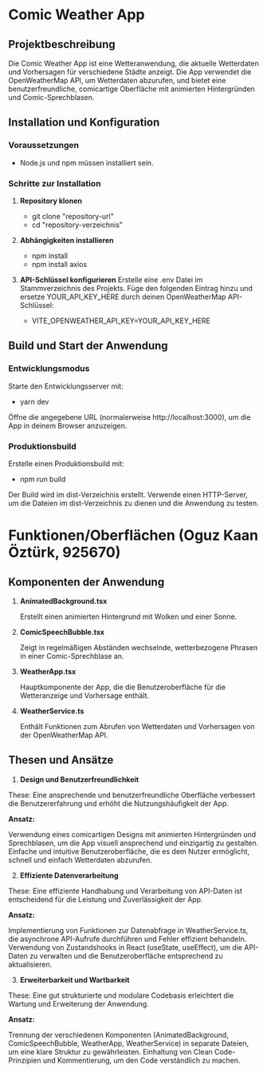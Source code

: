 # Comic Weather App

## Projektbeschreibung

Die Comic Weather App ist eine Wetteranwendung, die aktuelle Wetterdaten und Vorhersagen für verschiedene Städte anzeigt. Die App verwendet die OpenWeatherMap API, um Wetterdaten abzurufen, und bietet eine benutzerfreundliche, comicartige Oberfläche mit animierten Hintergründen und Comic-Sprechblasen.

## Installation und Konfiguration

### Voraussetzungen

- Node.js und npm müssen installiert sein.

### Schritte zur Installation

1. **Repository klonen**
   - git clone "repository-url"
   - cd "repository-verzeichnis"

2. **Abhängigkeiten installieren**
   - npm install
   - npm install axios

3. **API-Schlüssel konfigurieren**
   Erstelle eine .env Datei im Stammverzeichnis des Projekts.
   Füge den folgenden Eintrag hinzu und ersetze YOUR_API_KEY_HERE durch deinen OpenWeatherMap API-Schlüssel:
   - VITE_OPENWEATHER_API_KEY=YOUR_API_KEY_HERE
   
## Build und Start der Anwendung

### Entwicklungsmodus
   Starte den Entwicklungsserver mit: 
   - yarn dev

   Öffne die angegebene URL (normalerweise http://localhost:3000), um die App in deinem Browser anzuzeigen.

### Produktionsbuild

   Erstelle einen Produktionsbuild mit: 
   - npm run build

   Der Build wird im dist-Verzeichnis erstellt. Verwende einen HTTP-Server, um die Dateien im dist-Verzeichnis zu dienen und die Anwendung zu testen.

# Funktionen/Oberflächen (Oguz Kaan Öztürk, 925670)

## Komponenten der Anwendung

1. **AnimatedBackground.tsx**

     Erstellt einen animierten Hintergrund mit Wolken und einer Sonne.

2. **ComicSpeechBubble.tsx**

     Zeigt in regelmäßigen Abständen wechselnde, wetterbezogene Phrasen in einer Comic-Sprechblase an.

3. **WeatherApp.tsx**

     Hauptkomponente der App, die die Benutzeroberfläche für die Wetteranzeige und Vorhersage enthält.

4. **WeatherService.ts**

     Enthält Funktionen zum Abrufen von Wetterdaten und Vorhersagen von der OpenWeatherMap API.

## Thesen und Ansätze

1. **Design und Benutzerfreundlichkeit**

These: Eine ansprechende und benutzerfreundliche Oberfläche verbessert die Benutzererfahrung und erhöht die Nutzungshäufigkeit der App.

**Ansatz:**

Verwendung eines comicartigen Designs mit animierten Hintergründen und Sprechblasen, um die App visuell ansprechend und einzigartig zu gestalten.
Einfache und intuitive Benutzeroberfläche, die es dem Nutzer ermöglicht, schnell und einfach Wetterdaten abzurufen.

2. **Effiziente Datenverarbeitung**

These: Eine effiziente Handhabung und Verarbeitung von API-Daten ist entscheidend für die Leistung und Zuverlässigkeit der App.

**Ansatz:**

Implementierung von Funktionen zur Datenabfrage in WeatherService.ts, die asynchrone API-Aufrufe durchführen und Fehler effizient behandeln.
Verwendung von Zustandshooks in React (useState, useEffect), um die API-Daten zu verwalten und die Benutzeroberfläche entsprechend zu aktualisieren.

3. **Erweiterbarkeit und Wartbarkeit**

These: Eine gut strukturierte und modulare Codebasis erleichtert die Wartung und Erweiterung der Anwendung.

**Ansatz:**

Trennung der verschiedenen Komponenten (AnimatedBackground, ComicSpeechBubble, WeatherApp, WeatherService) in separate Dateien, um eine klare Struktur zu gewährleisten.
Einhaltung von Clean Code-Prinzipien und Kommentierung, um den Code verständlich zu machen.

